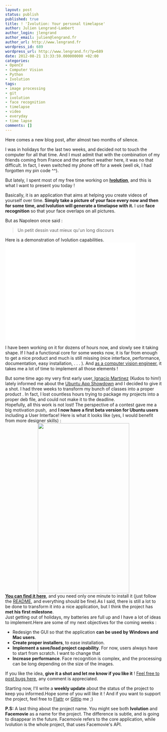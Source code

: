 ```yaml
---
layout: post
status: publish
published: true
title: ! 'Ivolution: Your personal timelapse'
author: Julien Lengrand-Lambert
author_login: jlengrand
author_email: julien@lengrand.fr
author_url: http://www.lengrand.fr
wordpress_id: 689
wordpress_url: http://www.lengrand.fr/?p=689
date: 2012-08-21 13:33:59.000000000 +02:00
categories:
- OpenCV
- Computer Vision
- Python
- Ivolution
tags:
- image processing
- git
- ivolution
- face recognition
- timelapse
- video
- everyday
- time lapse
comments: []
---
```

Here comes a new blog post, after almost two months of silence.

I was in holidays for the last two weeks, and decided not to touch the computer for all that time. And I must admit that with the combination of my friends coming from France and the perfect weather here, it was no that difficult. In fact, I even switched my phone off for a week (well ok, I had forgotten my pin code ^^).
<div></div>
But lately, I spent most of my free time working on <strong><a title="Ivolution" href="http://jlengrand.github.com/FaceMovie/" target="_blank">Ivolution</a></strong>, and this is what I want to present you today !

Basically, it is an application that aims at helping you create videos of yourself over time. <strong>Simply take a picture of your face every now and then for some time, and Ivolution will generate a timelapse with it. </strong>I use <strong>face recognition</strong> so that your face overlaps on all pictures.
<div></div>
But as Napoleon once said :
<blockquote>Un petit dessin vaut mieux qu'un long discours</blockquote>
Here is a demonstration of Ivolution capabilities.

<iframe width="420" height="315" src="//www.youtube.com/embed/9ZpKnSjvmXo" frameborder="0" allowfullscreen></iframe>

I have been working on it for dozens of hours now, and slowly see it taking shape. If I had a functional core for some weeks now, it is far from enough to get a nice product and much is still missing (nice interface, performance, documentation, easy installation, . . . ). And <a title="Job Space" href="http://www.lengrand.fr/job-space/" target="_blank">as a computer vision engineer</a>, it takes me a lot of time to implement all those elements !
<div></div>
But some time ago my very first early user,<a title="G+ Ignacio" href="https://plus.google.com/100142585105145842914/posts" target="_blank"> Ignacio Martinez</a> (Kudos to him!) lately informed me about the <a title="Ubuntu App Showdown" href="http://developer.ubuntu.com/showdown/" target="_blank">Ubuntu App Showdown</a> and I decided to give it a shot. I had three weeks to transform my bunch of classes into a proper product . In fact, I lost countless hours trying to package my projects into a proper deb file, and could not make it to the deadline.
<div></div>
Hopefully, all this work is not lost! The perspective of a contest gave me a big motivation push,  and <strong>I now have a first beta version for Ubuntu users</strong> including a User Interface! Here is what it looks like (yes, I would benefit from more designer skills) :
<div></div>
<div></div>
<div>

<center><a href="https://drive.google.com/open?id=0B4bXocpgiAyxbjJGVmY4dnlINlk"><img title="Ivolution interface" src="https://drive.google.com/open?id=0B4bXocpgiAyxbjJGVmY4dnlINlk" alt="" width="294" height="547" /></a></center>

</div>
<div></div>
<strong><a title="ivolution git" href="http://jlengrand.github.com/FaceMovie/" target="_blank">You can find it here</a></strong>, and you need only one minute to install it (just follow the <a title="README Ivolution" href="https://github.com/jlengrand/FaceMovie/blob/master/README.markdown" target="_blank">README</a>, and everything should be fine).As I said, there is still a lot to be done to transform it into a nice application, but I think the project has <strong>met his first milestone</strong>.
<div></div>
Just getting out of holidays, my batteries are full up and I have a lot of ideas to implement.Here are some of my next objectives for the coming weeks :
<ul>
	<li>Redesign the GUI so that the application <strong>can be used by Windows and Mac users</strong>.</li>
	<li><strong>Create proper installers</strong>, to ease installation.</li>
	<li><strong>Implement a save/load project capability</strong>. For now, users always have to start from scratch. I want to change that</li>
	<li><strong>Increase performance</strong>. Face recognition is complex, and the processing can be long depending on the size of the images.</li>
</ul>
<div></div>
If you like the idea, <strong>give it a shot and let me know if you like it</strong> ! <a title="issues ivolution" href="https://github.com/jlengrand/FaceMovie/issues?state=open" target="_blank">Feel free to post bugs here</a>, any comment is appreciated.

Starting now, I'll write a <strong>weekly update</strong> about the status of the project to keep you informed.Hope some of you will like it ! And if you want to support the project, feel free to <a title="flattr" href="https://flattr.com/thing/712398" target="_blank">Flattr</a> or <a title="gittip me" href="https://www.gittip.com/jlengrand/" target="_blank">Gittip</a> me ;)
<div>

<strong>P.S:</strong> A last thing about the project name. You might see both <strong>Ivolution</strong> and <strong>Facemovie</strong> as a name for the project. The difference is subtle, and is going to disappear in the future. Facemovie refers to the core application, while Ivolution is the whole project, that uses Facemovie's API.

</div>
<div></div>
